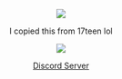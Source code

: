 <p align="center">  
<img src="https://media.discordapp.net/attachments/813341662545313832/813343404507267092/pokemon_pixel.gif">
</p>
<p align="center">
    I copied this from 17teen lol
<p align="center">  
<img src="https://komarev.com/ghpvc/?username=Toasty8i&color=grey">
</p>
<p align="center">
    <a href="https://discord.gg/JKJrPvhQxT">Discord Server</a>
